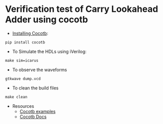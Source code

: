 # Verification test of Carry Lookahead Adder using cocotb

- [Installing Cocotb](https://github.com/cocotb/cocotb#installation):
```
pip install cocotb
```
- To Simulate the HDLs using iVerilog:

```
make sim=icarus
```

- To observe the waveforms

```
gtkwave dump.vcd
```

- To clean the build files

```
make clean
```

- Resources 
    - [Cocotb examples](https://github.com/cocotb/cocotb/tree/master/examples)
    - [Cocotb Docs](https://docs.cocotb.org/en/stable/examples.html#)